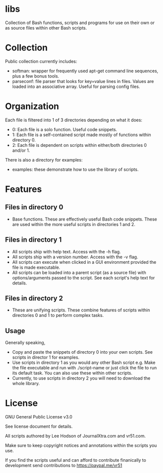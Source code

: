 # libs
Collection of Bash functions, scripts and programs for use on their own or as source files within other Bash scripts.

# Collection
Public collection currently includes:

- softman: wrapper for frequently used apt-get command line sequences, plus a few bonus tools.
- parseconf: file parser that looks for key=value lines in files. Values are loaded into an associative array. Useful for parsing config files.

# Organization
Each file is filtered into 1 of 3 directories depending on what it does:

- 0: Each file is a solo function. Useful code snippets.
- 1: Each file is a self-contained script made mostly of functions within directory 0.
- 2: Each file is dependent on scripts within either/both directories 0 and/or 1.

There is also a directory for examples:

- examples: these demonstrate how to use the library of scripts.

# Features

## Files in directory 0
- Base functions. These are effectively useful Bash code snippets. These are used within the more useful scripts in directories 1 and 2.

## Files in directory 1
- All scripts ship with help text. Access with the -h flag.
- All scripts ship with a version number. Access with the -v flag.
- All scripts can execute when clicked in a GUI environment provided the file is made executable.
- All scripts can be loaded into a parent script (as a source file) with options/arguments passed to the script. See each script's help text for details.

## Files in directory 2
- These are unifying scripts. These combine features of scripts within directories 0 and 1 to perform complex tasks.

## Usage

Generally speaking,

- Copy and paste the snippets of directory 0 into your own scripts. See scripts in director 1 for examples.
- Use scripts in directory 1 as you would any other Bash script e.g. Make the file executable and run with ./script-name or just click the file to run its default task. You can also use these within other scripts.
- Currently, to use scripts in directory 2 you will need to download the whole library.

# License

GNU General Public License v3.0

See license document for details.

All scripts authored by Lee Hodson of JournalXtra.com and vr51.com.

Make sure to keep copyright notices and annotations within the scripts you use.

If you find the scripts useful and can afford to contribute finanically to development send contributions to https://paypal.me/vr51
